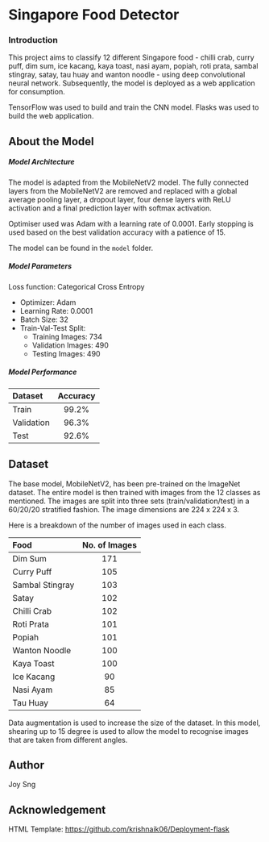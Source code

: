 # Singapore Food Detector
### Introduction
This project aims to classify 12 different Singapore food - chilli crab, curry puff, dim sum, ice kacang, kaya toast, nasi ayam, popiah, roti prata, sambal stingray, satay, tau huay and wanton noodle - using deep convolutional neural network. Subsequently, the model is deployed as a web application for consumption.

TensorFlow was used to build and train the CNN model. Flasks was used to build the web application.

## About the Model
##### Model Architecture
The model is adapted from the MobileNetV2 model. The fully connected layers from the MobileNetV2 are removed and replaced with a global average pooling layer, a dropout layer, four dense layers with ReLU activation and a final prediction layer with softmax activation.

Optimiser used was Adam with a learning rate of 0.0001. Early stopping is used based on the best validation accuracy with a patience of 15.
    
The model can be found in the `model` folder.

##### Model Parameters
Loss function: Categorical Cross Entropy
- Optimizer: Adam
- Learning Rate: 0.0001
- Batch Size: 32
- Train-Val-Test Split:
    - Training Images: 734
    - Validation Images: 490
    - Testing Images: 490

##### Model Performance
| Dataset    | Accuracy| 
| :----------|:-------:| 
| Train      | 99.2%   | 
| Validation | 96.3%   | 
| Test       | 92.6%   |

## Dataset
The base model, MobileNetV2, has been pre-trained on the ImageNet dataset.
The entire model is then trained with images from the 12 classes as mentioned. The images are split into three sets (train/validation/test) in a 60/20/20 stratified fashion. The image dimensions are 224 x 224 x 3.

Here is a breakdown of the number of images used in each class.

| Food            | No. of Images | 
| :---------------|:-------------:| 
| Dim Sum         | 171           | 
| Curry Puff      | 105           | 
| Sambal Stingray | 103           | 
| Satay           | 102           | 
| Chilli Crab     | 102           | 
| Roti Prata      | 101           | 
| Popiah          | 101           | 
| Wanton Noodle   | 100           | 
| Kaya Toast      | 100           | 
| Ice Kacang      | 90            | 
| Nasi Ayam       | 85            | 
| Tau Huay        | 64            | 

Data augmentation is used to increase the size of the dataset. In this model, shearing up to 15 degree is used to allow the model to recognise images that are taken from different angles. 

## Author
Joy Sng

## Acknowledgement
HTML Template: https://github.com/krishnaik06/Deployment-flask